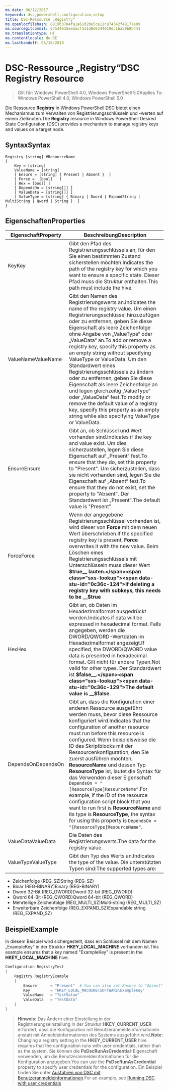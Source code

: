 ```yaml
---
ms.date: 06/12/2017
keywords: dsc,powershell,configuration,setup
title: DSC-Ressource „Registry“
ms.openlocfilehash: 8819b3704fa1a61d2be5ce11c974542f48177e09
ms.sourcegitcommit: 54534635eedacf531d8d6344019dc16a50b8b441
ms.translationtype: HT
ms.contentlocale: de-DE
ms.lasthandoff: 05/16/2018
---
```

# <a name="dsc-registry-resource"></a><span data-ttu-id="0c36c-103">DSC-Ressource „Registry“</span><span class="sxs-lookup"><span data-stu-id="0c36c-103">DSC Registry Resource</span></span>

> <span data-ttu-id="0c36c-104">Gilt für: Windows PowerShell 4.0, Windows PowerShell 5.0</span><span class="sxs-lookup"><span data-stu-id="0c36c-104">Applies To: Windows PowerShell 4.0, Windows PowerShell 5.0</span></span>

<span data-ttu-id="0c36c-105">Die Ressource **Registry** in Windows PowerShell DSC bietet einen Mechanismus zum Verwalten von Registrierungsschlüsseln und -werten auf einem Zielknoten.</span><span class="sxs-lookup"><span data-stu-id="0c36c-105">The **Registry** resource in Windows PowerShell Desired State Configuration (DSC) provides a mechanism to manage registry keys and values on a target node.</span></span>

## <a name="syntax"></a><span data-ttu-id="0c36c-106">Syntax</span><span class="sxs-lookup"><span data-stu-id="0c36c-106">Syntax</span></span>

```
Registry [string] #ResourceName
{
    Key = [string]
    ValueName = [string]
    [ Ensure = [string] { Present | Absent }  ]
    [ Force =  [bool]   ]
    [ Hex = [bool] ]
    [ DependsOn = [string[]] ]
    [ ValueData = [string[]] ]
    [ ValueType = [string] { Binary | Dword | ExpandString | MultiString | Qword | String }  ]
}
```

## <a name="properties"></a><span data-ttu-id="0c36c-107">Eigenschaften</span><span class="sxs-lookup"><span data-stu-id="0c36c-107">Properties</span></span>
|  <span data-ttu-id="0c36c-108">Eigenschaft</span><span class="sxs-lookup"><span data-stu-id="0c36c-108">Property</span></span>  |  <span data-ttu-id="0c36c-109">Beschreibung</span><span class="sxs-lookup"><span data-stu-id="0c36c-109">Description</span></span>   |
|---|---|
| <span data-ttu-id="0c36c-110">Key</span><span class="sxs-lookup"><span data-stu-id="0c36c-110">Key</span></span>| <span data-ttu-id="0c36c-111">Gibt den Pfad des Registrierungsschlüssels an, für den Sie einen bestimmten Zustand sicherstellen möchten.</span><span class="sxs-lookup"><span data-stu-id="0c36c-111">Indicates the path of the registry key for which you want to ensure a specific state.</span></span> <span data-ttu-id="0c36c-112">Dieser Pfad muss die Struktur enthalten.</span><span class="sxs-lookup"><span data-stu-id="0c36c-112">This path must include the hive.</span></span>|
| <span data-ttu-id="0c36c-113">ValueName</span><span class="sxs-lookup"><span data-stu-id="0c36c-113">ValueName</span></span>| <span data-ttu-id="0c36c-114">Gibt den Namen des Registrierungswerts an.</span><span class="sxs-lookup"><span data-stu-id="0c36c-114">Indicates the name of the registry value.</span></span> <span data-ttu-id="0c36c-115">Um einen Registrierungsschlüssel hinzuzufügen oder zu entfernen, geben Sie diese Eigenschaft als leere Zeichenfolge ohne Angabe von „ValueType“ oder „ValueData“ an.</span><span class="sxs-lookup"><span data-stu-id="0c36c-115">To add or remove a registry key, specify this property as an empty string without specifying ValueType or ValueData.</span></span> <span data-ttu-id="0c36c-116">Um den Standardwert eines Registrierungsschlüssels zu ändern oder zu entfernen, geben Sie diese Eigenschaft als leere Zeichenfolge an und legen gleichzeitig „ValueType“ oder „ValueData“ fest.</span><span class="sxs-lookup"><span data-stu-id="0c36c-116">To modify or remove the default value of a registry key, specify this property as an empty string while also specifying ValueType or ValueData.</span></span>|
| <span data-ttu-id="0c36c-117">Ensure</span><span class="sxs-lookup"><span data-stu-id="0c36c-117">Ensure</span></span>| <span data-ttu-id="0c36c-118">Gibt an, ob Schlüssel und Wert vorhanden sind.</span><span class="sxs-lookup"><span data-stu-id="0c36c-118">Indicates if the key and value exist.</span></span> <span data-ttu-id="0c36c-119">Um dies sicherzustellen, legen Sie diese Eigenschaft auf „Present“ fest.</span><span class="sxs-lookup"><span data-stu-id="0c36c-119">To ensure that they do, set this property to "Present".</span></span> <span data-ttu-id="0c36c-120">Um sicherzustellen, dass sie nicht vorhanden sind, legen Sie die Eigenschaft auf „Absent“ fest.</span><span class="sxs-lookup"><span data-stu-id="0c36c-120">To ensure that they do not exist, set the property to "Absent".</span></span> <span data-ttu-id="0c36c-121">Der Standardwert ist „Present“.</span><span class="sxs-lookup"><span data-stu-id="0c36c-121">The default value is "Present".</span></span>|
| <span data-ttu-id="0c36c-122">Force</span><span class="sxs-lookup"><span data-stu-id="0c36c-122">Force</span></span>| <span data-ttu-id="0c36c-123">Wenn der angegebene Registrierungsschlüssel vorhanden ist, wird dieser von __Force__ mit dem neuen Wert überschrieben.</span><span class="sxs-lookup"><span data-stu-id="0c36c-123">If the specified registry key is present, __Force__ overwrites it with the new value.</span></span> <span data-ttu-id="0c36c-124">Beim Löschen eines Registrierungsschlüssels mit Unterschlüsseln muss dieser Wert __$true__ lauten.</span><span class="sxs-lookup"><span data-stu-id="0c36c-124">If deleting a registry key with subkeys, this needs to be __$true__</span></span>|
| <span data-ttu-id="0c36c-125">Hex</span><span class="sxs-lookup"><span data-stu-id="0c36c-125">Hex</span></span>| <span data-ttu-id="0c36c-126">Gibt an, ob Daten im Hexadezimalformat ausgedrückt werden.</span><span class="sxs-lookup"><span data-stu-id="0c36c-126">Indicates if data will be expressed in hexadecimal format.</span></span> <span data-ttu-id="0c36c-127">Falls angegeben, werden die DWORD/QWORD-Wertdaten im Hexadezimalformat angezeigt.</span><span class="sxs-lookup"><span data-stu-id="0c36c-127">If specified, the DWORD/QWORD value data is presented in hexadecimal format.</span></span> <span data-ttu-id="0c36c-128">Gilt nicht für andere Typen.</span><span class="sxs-lookup"><span data-stu-id="0c36c-128">Not valid for other types.</span></span> <span data-ttu-id="0c36c-129">Der Standardwert ist __$false__.</span><span class="sxs-lookup"><span data-stu-id="0c36c-129">The default value is __$false__.</span></span>|
| <span data-ttu-id="0c36c-130">DependsOn</span><span class="sxs-lookup"><span data-stu-id="0c36c-130">DependsOn</span></span>| <span data-ttu-id="0c36c-131">Gibt an, dass die Konfiguration einer anderen Ressource ausgeführt werden muss, bevor diese Ressource konfiguriert wird.</span><span class="sxs-lookup"><span data-stu-id="0c36c-131">Indicates that the configuration of another resource must run before this resource is configured.</span></span> <span data-ttu-id="0c36c-132">Wenn beispielsweise die ID des Skriptblocks mit der Ressourcenkonfiguration, den Sie zuerst ausführen möchten, __ResourceName__ und dessen Typ __ResourceType__ ist, lautet die Syntax für das Verwenden dieser Eigenschaft `DependsOn = "[ResourceType]ResourceName"`.</span><span class="sxs-lookup"><span data-stu-id="0c36c-132">For example, if the ID of the resource configuration script block that you want to run first is __ResourceName__ and its type is __ResourceType__, the syntax for using this property is `DependsOn = "[ResourceType]ResourceName"`.</span></span>|
| <span data-ttu-id="0c36c-133">ValueData</span><span class="sxs-lookup"><span data-stu-id="0c36c-133">ValueData</span></span>| <span data-ttu-id="0c36c-134">Die Daten des Registrierungswerts.</span><span class="sxs-lookup"><span data-stu-id="0c36c-134">The data for the registry value.</span></span>|
| <span data-ttu-id="0c36c-135">ValueType</span><span class="sxs-lookup"><span data-stu-id="0c36c-135">ValueType</span></span>| <span data-ttu-id="0c36c-136">Gibt den Typ des Werts an.</span><span class="sxs-lookup"><span data-stu-id="0c36c-136">Indicates the type of the value.</span></span> <span data-ttu-id="0c36c-137">Die unterstützten Typen sind:</span><span class="sxs-lookup"><span data-stu-id="0c36c-137">The supported types are:</span></span>
<ul><li><span data-ttu-id="0c36c-138">Zeichenfolge (REG_SZ)</span><span class="sxs-lookup"><span data-stu-id="0c36c-138">String (REG_SZ)</span></span></li>


<li><span data-ttu-id="0c36c-139">Binär (REG-BINARY)</span><span class="sxs-lookup"><span data-stu-id="0c36c-139">Binary (REG-BINARY)</span></span></li>


<li><span data-ttu-id="0c36c-140">Dword 32-Bit (REG_DWORD)</span><span class="sxs-lookup"><span data-stu-id="0c36c-140">Dword 32-bit (REG_DWORD)</span></span></li>


<li><span data-ttu-id="0c36c-141">Qword 64-Bit (REG_QWORD)</span><span class="sxs-lookup"><span data-stu-id="0c36c-141">Qword 64-bit (REG_QWORD)</span></span></li>


<li><span data-ttu-id="0c36c-142">Mehrteilige Zeichenfolge (REG_MULTI_SZ)</span><span class="sxs-lookup"><span data-stu-id="0c36c-142">Multi-string (REG_MULTI_SZ)</span></span></li>


<li><span data-ttu-id="0c36c-143">Erweiterbare Zeichenfolge (REG_EXPAND_SZ)</span><span class="sxs-lookup"><span data-stu-id="0c36c-143">Expandable string (REG_EXPAND_SZ)</span></span></li></ul>

## <a name="example"></a><span data-ttu-id="0c36c-144">Beispiel</span><span class="sxs-lookup"><span data-stu-id="0c36c-144">Example</span></span>
<span data-ttu-id="0c36c-145">In diesem Beispiel wird sichergestellt, dass ein Schlüssel mit dem Namen „ExampleKey“ in der Struktur **HKEY\_LOCAL\_MACHINE** vorhanden ist.</span><span class="sxs-lookup"><span data-stu-id="0c36c-145">This example ensures that a key named "ExampleKey" is present in the **HKEY\_LOCAL\_MACHINE** hive.</span></span>
```powershell
Configuration RegistryTest
{
    Registry RegistryExample
    {
        Ensure      = "Present"  # You can also set Ensure to "Absent"
        Key         = "HKEY_LOCAL_MACHINE\SOFTWARE\ExampleKey"
        ValueName   = "TestValue"
        ValueData   = "TestData"
    }
}
```

><span data-ttu-id="0c36c-146">**Hinweis:** Das Ändern einer Einstellung in der Registrierungseinstellung in der Struktur **HKEY\_CURRENT\_USER** erfordert, dass die Konfiguration mit Benutzeranmeldeinformationen anstatt mit Anmeldeinformationen des Systems ausgeführt wird.</span><span class="sxs-lookup"><span data-stu-id="0c36c-146">**Note:** Changing a registry setting in the **HKEY\_CURRENT\_USER** hive requires that the configuration runs with user credentials, rather than as the system.</span></span>
><span data-ttu-id="0c36c-147">Sie können die **PsDscRunAsCredential**-Eigenschaft verwenden, um die Benutzeranmeldeinformationen für die Konfiguration anzugeben.</span><span class="sxs-lookup"><span data-stu-id="0c36c-147">You can use the **PsDscRunAsCredential** property to specify user credentials for the configuration.</span></span> <span data-ttu-id="0c36c-148">Ein Beispiel finden Sie unter [Ausführen von DSC mit Benutzeranmeldeinformationen](runAsUser.md).</span><span class="sxs-lookup"><span data-stu-id="0c36c-148">For an example, see [Running DSC with user credentials](runAsUser.md)</span></span>
